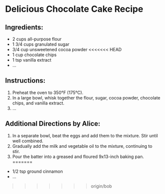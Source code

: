 # Delicious Chocolate Cake Recipe

## Ingredients:
- 2 cups all-purpose flour
- 1 3/4 cups granulated sugar
- 3/4 cup unsweetened cocoa powder
<<<<<<< HEAD
- 1 cup chocolate chips
- 1 tsp vanilla extract
- ...

## Instructions:
1. Preheat the oven to 350°F (175°C).
2. In a large bowl, whisk together the flour, sugar, cocoa powder, chocolate chips, and vanilla extract.
3. ...

## Additional Directions by Alice:
1. In a separate bowl, beat the eggs and add them to the mixture. Stir until well combined.
2. Gradually add the milk and vegetable oil to the mixture, continuing to stir.
3. Pour the batter into a greased and floured 9x13-inch baking pan.
=======
- 1/2 tsp ground cinnamon
- ...


>>>>>>> origin/bob
